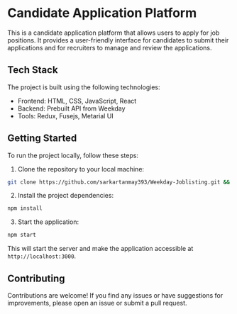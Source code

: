 # Candidate Application Platform

This is a candidate application platform that allows users to apply for job positions. It provides a user-friendly interface for candidates to submit their applications and for recruiters to manage and review the applications.

## Tech Stack

The project is built using the following technologies:

- Frontend: HTML, CSS, JavaScript, React
- Backend: Prebuilt API from Weekday
- Tools: Redux, Fusejs, Metarial UI

## Getting Started

To run the project locally, follow these steps:

1. Clone the repository to your local machine:

```bash
git clone https://github.com/sarkartanmay393/Weekday-Joblisting.git && cd Weekday-Joblisting
```

2. Install the project dependencies:

```bash
npm install
```

3. Start the application:

```bash
npm start
```

This will start the server and make the application accessible at `http://localhost:3000`.

## Contributing

Contributions are welcome! If you find any issues or have suggestions for improvements, please open an issue or submit a pull request.
